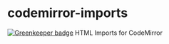 # codemirror-imports

[![Greenkeeper badge](https://badges.greenkeeper.io/MaritzSTL/codemirror-imports.svg)](https://greenkeeper.io/)
HTML Imports for CodeMirror
